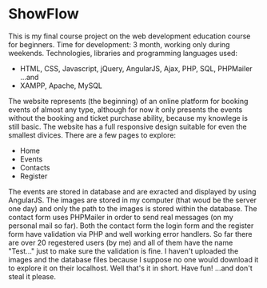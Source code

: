 # ShowFlow
This is my final course project on the web development education course for beginners.
Time for development: 3 month, working only during weekends.
Technologies, libraries and programming languages used:
  - HTML, CSS, Javascript, jQuery, AngularJS, Ajax, PHP, SQL, PHPMailer
...and
  - XAMPP, Apache, MySQL

The website represents (the beginning) of an online platform for booking events of almost any type, although for now it only presents the events without the booking and ticket purchase ability, because my knowlege is still basic. The website has a full responsive design suitable for even the smallest divices.
There are a few pages to explore:
  - Home
  - Events
  - Contacts
  - Register

The events are stored in database and are exracted and displayed by using AngularJS.
The images are stored in my computer (that woud be the server one day) and only the path to the images is stored within the database.
The contact form uses PHPMailer in order to send real messages (on my personal mail so far).
Both the contact form the login form and the register form have validation via PHP and well working error handlers.
So far there are over 20 regestered users (by me) and all of them have the name "Test..." just to make sure the validation is fine.
I haven't uploaded the images and the database files because I suppose no one would download it to explore it on their localhost.
Well that's it in short. Have fun! ...and don't steal it please.
